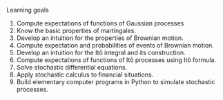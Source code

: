 Learning goals
1) Compute expectations of functions of Gaussian processes
2) Know the basic properties of martingales.
3) Develop an intuition for the properties of Brownian motion.
4) Compute expectation and probabilities of events of Brownian motion.
5) Develop an intuition for the Itô integral and its construction.
6) Compute expectations of functions of Itô processes using Itô formula.
7) Solve stochastic differential equations.
8) Apply stochastic calculus to financial situations.
9) Build elementary computer programs in Python to simulate stochastic processes.
